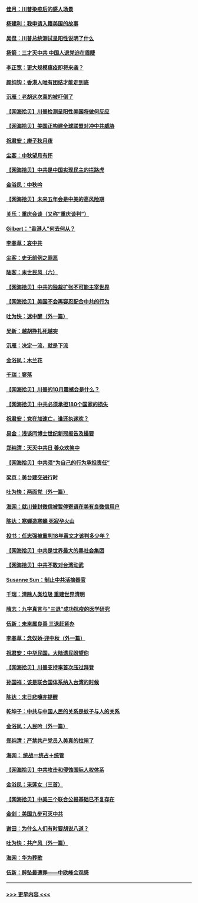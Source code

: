 #### [佳月：川普染疫后的感人场景](../pages/nsc993/n12456994.md?t=10070451) 
#### [杨建利：我申请入籍美国的故事](../pages/nsc993/n12455635.md?t=10070451) 
#### [吴侃：川普总统测试呈阳性说明了什么](../pages/nsc993/n12451869.md?t=10070451) 
#### [扬箭：三才灭中共 中国人退党迫在眉睫](../pages/nsc993/n12451842.md?t=10070451) 
#### [李正宽：更大规模瘟疫即将来袭？](../pages/nsc993/n12451455.md?t=10070451) 
#### [颜纯钩：香港人唯有团结才能走到底](../pages/nsc993/n12450870.md?t=10070451) 
#### [沉雁：老胡这次真的被吓倒了](../pages/nsc993/n12449796.md?t=10070451) 
#### [【网海拾贝】川普检测呈阳性美国将做何反应](../pages/nsc993/n12449042.md?t=10070451) 
#### [【网海拾贝】美国正构建全球联盟对冲中共威胁](../pages/nsc993/n12446580.md?t=10070451) 
#### [祝君安：庚子秋月夜](../pages/nsc993/n12445870.md?t=10070451) 
#### [尘客：中秋望月有怀](../pages/nsc993/n12444632.md?t=10070451) 
#### [【网海拾贝】中共是中国实现民主的拦路虎](../pages/nsc993/n12443573.md?t=10070451) 
#### [金浴凤：中秋吟](../pages/nsc993/n12441773.md?t=10070451) 
#### [【网海拾贝】未来五年会是中美的高风险期](../pages/nsc993/n12440760.md?t=10070451) 
#### [关乐：重庆会谈（又称“重庆谈判”）](../pages/nsc993/n12437525.md?t=10070451) 
#### [Gilbert：“香港人”何去何从？](../pages/nsc993/n12435894.md?t=10070451) 
#### [李春草：哀中共](../pages/nsc993/n12435874.md?t=10070451) 
#### [尘客：史无前例之罪恶](../pages/nsc993/n12435762.md?t=10070451) 
#### [陆客：末世民风（六）](../pages/nsc993/n12435354.md?t=10070451) 
#### [【网海拾贝】中共的独裁扩张不可能主宰世界](../pages/nsc993/n12435151.md?t=10070451) 
#### [【网海拾贝】美国不会再容忍配合中共的行为](../pages/nsc993/n12433808.md?t=10070451) 
#### [吐为快：迷中醒（外一篇）](../pages/nsc993/n12433585.md?t=10070451) 
#### [吴新：越胡挣扎死越突](../pages/nsc993/n12433562.md?t=10070451) 
#### [沉雁：决定一流，就是下流](../pages/nsc993/n12432128.md?t=10070451) 
#### [金浴凤：木兰花](../pages/nsc993/n12432124.md?t=10070451) 
#### [千瑞：寥落](../pages/nsc993/n12432071.md?t=10070451) 
#### [【网海拾贝】川普的10月震撼会是什么？](../pages/nsc993/n12431624.md?t=10070451) 
#### [【网海拾贝】中共必须承担180个国家的损失](../pages/nsc993/n12428893.md?t=10070451) 
#### [祝君安：党在加速亡，谁还执迷欢？](../pages/nsc993/n12428652.md?t=10070451) 
#### [易金：浅谈闫博士世纪新冠报告及撮要](../pages/nsc993/n12426822.md?t=10070451) 
#### [郑纯清：天灭中共日 善众欢笑中](../pages/nsc993/n12426784.md?t=10070451) 
#### [【网海拾贝】中共须“为自己的行为承担责任”](../pages/nsc993/n12426067.md?t=10070451) 
#### [梁京：美台建交进行时](../pages/nsc993/n12424066.md?t=10070451) 
#### [吐为快：两面党（外一篇）](../pages/nsc993/n12424043.md?t=10070451) 
#### [海网：就川普封微信被暂停寄语在美有良微信用户](../pages/nsc993/n12424021.md?t=10070451) 
#### [陈达：寒蝉造寒蝉 死寂孕火山](../pages/nsc993/n12423958.md?t=10070451) 
#### [投书：任志强被重判18年黄文才该判多少年？](../pages/nsc993/n12423672.md?t=10070451) 
#### [【网海拾贝】中共是世界最大的黑社会集团](../pages/nsc993/n12423543.md?t=10070451) 
#### [【网海拾贝】中共不敢对台湾动武](../pages/nsc993/n12421418.md?t=10070451) 
#### [Susanne Sun：制止中共活摘器官](../pages/nsc993/n12419654.md?t=10070451) 
#### [千瑞：清除人类垃圾 重建世界清明](../pages/nsc993/n12419414.md?t=10070451) 
#### [隋志：九字真言与“三退”成功抗疫的医学研究](../pages/nsc993/n12419248.md?t=10070451) 
#### [伍新：未来属良善 三退赶紧办](../pages/nsc993/n12418496.md?t=10070451) 
#### [李春草：念奴娇·迎中秋（外一篇）](../pages/nsc993/n12418465.md?t=10070451) 
#### [祝君安：中华民国，大陆遗民盼望你](../pages/nsc993/n12418089.md?t=10070451) 
#### [【网海拾贝】川普支持率首次压过拜登](../pages/nsc993/n12418050.md?t=10070451) 
#### [孙国祥：该是联合国体系纳入台湾的时候](../pages/nsc993/n12417369.md?t=10070451) 
#### [陈达：末日悲嚎亦提醒](../pages/nsc993/n12416736.md?t=10070451) 
#### [乾坤子：中共与中国人民的关系是蚊子与人的关系](../pages/nsc993/n12416632.md?t=10070451) 
#### [金浴凤：人民吟（外一篇）](../pages/nsc993/n12416567.md?t=10070451) 
#### [郑纯清：严禁共产党员入美真的拉闸了](../pages/nsc993/n12416550.md?t=10070451) 
#### [海网： 统战＝统占＋统管](../pages/nsc993/n12416404.md?t=10070451) 
#### [【网海拾贝】中共攻击和侵蚀国际人权体系](../pages/nsc993/n12416250.md?t=10070451) 
#### [金浴凤：采莲女（三首）](../pages/nsc993/n12415517.md?t=10070451) 
#### [【网海拾贝】中美三个联合公报基础已不复存在](../pages/nsc993/n12415054.md?t=10070451) 
#### [金剑：美国九步可灭中共](../pages/nsc993/n12413183.md?t=10070451) 
#### [谢田：为什么人们有时要胡说八道？](../pages/nsc993/n12411861.md?t=10070451) 
#### [吐为快：共产风（外一篇）](../pages/nsc993/n12411761.md?t=10070451) 
#### [海网：华为葬歌](../pages/nsc993/n12410381.md?t=10070451) 
#### [伍新：醉坠最遭罪——中欧峰会观感](../pages/nsc993/n12410364.md?t=10070451) 

----
#### [ >>> 更早内容 <<< ](../indexes/nsc993-earlier.md)
